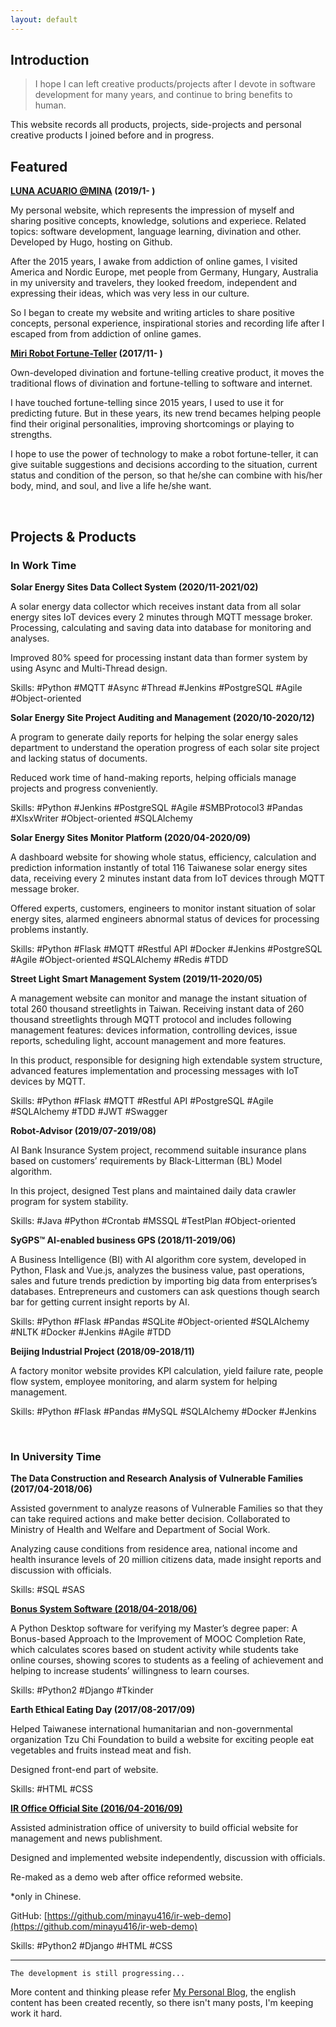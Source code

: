```yaml
---
layout: default
---
```


## Introduction

> I hope I can left creative products/projects after I devote in software development for many years, and continue to bring benefits to human.
>

This website records all products, projects, side-projects and personal creative products I joined before and in progress.

## Featured

<span id="luna-acuario">**[LUNA ACUARIO @MINA](https://minayu.site/en/) (2019/1- )**</span>


My personal website, which represents the impression of myself and sharing positive concepts, knowledge, solutions and experiece. Related topics: software development, language learning, divination and other. Developed by Hugo, hosting on Github.

After the 2015 years, I awake from addiction of online games, I visited America and Nordic Europe, met people from Germany, Hungary, Australia in my university and travelers, they looked freedom, independent and expressing their ideas, which was very less in our culture. 

So I began to create my website and writing articles to share positive concepts, personal experience, inspirational stories and recording life after I escaped from from addiction of online games.

**[Miri Robot Fortune-Teller](https://minayu.site/miri-robot-fortune-teller/) (2017/11- )**

Own-developed divination and fortune-telling creative product, it moves the traditional flows of divination and fortune-telling to software and internet. 

I have touched fortune-telling since 2015 years, I used to use it for predicting future. But in these years, its new trend becames helping people find their original personalities, improving shortcomings or playing to strengths. 

I hope to use the power of technology to make a robot fortune-teller, it can give suitable suggestions and decisions according to the situation, current status and condition of the person, so that he/she can combine with his/her body, mind, and soul, and live a life he/she want.

<br>

## Projects & Products

### In Work Time

**Solar Energy Sites Data Collect System (2020/11-2021/02)**

A solar energy data collector which receives instant data from all solar energy sites IoT devices every 2 minutes through MQTT message broker. Processing, calculating and saving data into database for monitoring and analyses.

Improved 80% speed for processing instant data than former system by using Async and Multi-Thread design. 

Skills: #Python #MQTT #Async #Thread #Jenkins #PostgreSQL #Agile #Object-oriented

**Solar Energy Site Project Auditing and Management (2020/10-2020/12)**

A program to generate daily reports for helping the solar energy sales department to understand the operation progress of each solar site project and lacking status of documents.

Reduced work time of hand-making reports, helping officials manage projects and progress conveniently.

Skills: #Python #Jenkins #PostgreSQL #Agile #SMBProtocol3 #Pandas #XlsxWriter #Object-oriented #SQLAlchemy

**Solar Energy Sites Monitor Platform (2020/04-2020/09)**

A dashboard website for showing whole status, efficiency, calculation and prediction information instantly of total 116 Taiwanese solar energy sites data, receiving every 2 minutes instant data from IoT devices through MQTT message broker.

Offered experts, customers, engineers to monitor instant situation of solar energy sites, alarmed engineers abnormal status of devices for processing problems instantly.

Skills: #Python #Flask #MQTT #Restful API #Docker #Jenkins #PostgreSQL #Agile #Object-oriented #SQLAlchemy #Redis #TDD

**Street Light Smart Management System (2019/11-2020/05)**

A management website can monitor and manage the instant situation of total 260 thousand streetlights in Taiwan. Receiving instant data of 260 thousand streetlights through MQTT protocol and includes following management features: devices information, controlling devices, issue reports, scheduling light, account management and more features.

In this product, responsible for designing high extendable system structure, advanced features implementation and processing messages with IoT devices by MQTT.

Skills: #Python #Flask #MQTT #Restful API #PostgreSQL #Agile #SQLAlchemy #TDD #JWT #Swagger

**Robot-Advisor (2019/07-2019/08)**

AI Bank Insurance System project, recommend suitable insurance plans based on customers’ requirements by Black-Litterman (BL) Model algorithm.

In this project, designed Test plans and maintained daily data crawler program for system stability.

Skills: #Java #Python #Crontab #MSSQL #TestPlan #Object-oriented

**SyGPS™ AI-enabled business GPS (2018/11-2019/06)**

A Business Intelligence (BI) with AI algorithm core system, developed in Python, Flask and Vue.js, analyzes the business value, past operations, sales and future trends prediction by importing big data from enterprises’s databases. Entrepreneurs and customers can ask questions though search bar for getting current insight reports by AI.

Skills: #Python #Flask #Pandas #SQLite #Object-oriented #SQLAlchemy #NLTK #Docker #Jenkins #Agile #TDD

**Beijing Industrial Project (2018/09-2018/11)**

A factory monitor website provides KPI calculation, yield failure rate, people flow system, employee monitoring, and alarm system for helping management.

Skills: #Python #Flask #Pandas #MySQL #SQLAlchemy #Docker #Jenkins

<br>

### In University Time

**The Data Construction and Research Analysis of Vulnerable Families (2017/04-2018/06)**

Assisted government to analyze reasons of Vulnerable Families so that they can take required actions and make better decision. Collaborated to Ministry of Health and Welfare and Department of Social Work.

Analyzing cause conditions from residence area, national income and health insurance levels of 20 million citizens data, made insight reports and discussion with officials. 

Skills: #SQL #SAS

**[Bonus System Software (2018/04-2018/06)](https://github.com/minayu416/AddPoint)**

A Python Desktop software for verifying my Master’s degree paper: A Bonus-based Approach to the Improvement of MOOC Completion Rate, which calculates scores based on student activity while students take online courses, showing scores to students as a feeling of achievement and helping to increase students’ willingness to learn courses. 

Skills: #Python2 #Django #Tkinder

**Earth Ethical Eating Day (2017/08-2017/09)**

Helped Taiwanese international humanitarian and non-governmental organization Tzu Chi Foundation to build a website for exciting people eat vegetables and fruits instead meat and fish. 

Designed front-end part of website.

Skills: #HTML #CSS

**[IR Office Official Site (2016/04-2016/09)](https://ir-web-demo.herokuapp.com/)**

Assisted administration office of university to build official website for management and news publishment.

Designed and implemented website independently, discussion with officials.

Re-maked as a demo web after office reformed website.

*only in Chinese.

GitHub: [https://github.com/minayu416/ir-web-demo](https://github.com/minayu416/ir-web-demo)

Skills: #Python2 #Django #HTML #CSS

<hr>

```
The development is still progressing...
```

More content and thinking please refer [My Personal Blog](https://minayu.site/en/), the english content has been created recently, so there isn't many posts, I'm keeping work it hard.